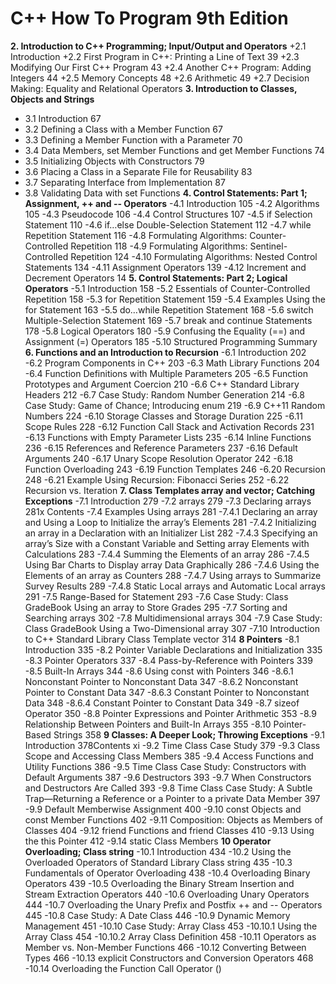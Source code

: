  # C++ How To Program 9th Edition
**2. Introduction to C++ Programming; Input/Output and Operators**
  +2.1 Introduction
  +2.2 First Program in C++: Printing a Line of Text 39
  +2.3 Modifying Our First C++ Program 43
  +2.4 Another C++ Program: Adding Integers 44
  +2.5 Memory Concepts 48
  +2.6 Arithmetic 49
  +2.7 Decision Making: Equality and Relational Operators
**3. Introduction to Classes, Objects and Strings**
  - 3.1 Introduction 67
  - 3.2 Defining a Class with a Member Function 67
  - 3.3 Defining a Member Function with a Parameter 70
  - 3.4 Data Members, set Member Functions and get Member Functions 74
  - 3.5 Initializing Objects with Constructors 79
  - 3.6 Placing a Class in a Separate File for Reusability 83
  - 3.7 Separating Interface from Implementation 87
  - 3.8 Validating Data with set Functions
**4. Control Statements: Part 1; Assignment, ++ and -- Operators**
  -4.1 Introduction 105
  -4.2 Algorithms 105
  -4.3 Pseudocode 106
  -4.4 Control Structures 107
  -4.5 if Selection Statement 110
  -4.6 if…else Double-Selection Statement 112
  -4.7 while Repetition Statement 116
  -4.8 Formulating Algorithms: Counter-Controlled Repetition 118
  -4.9 Formulating Algorithms: Sentinel-Controlled Repetition 124
  -4.10 Formulating Algorithms: Nested Control Statements 134
  -4.11 Assignment Operators 139
  -4.12 Increment and Decrement Operators 14
**5. Control Statements: Part 2; Logical Operators**
  -5.1 Introduction 158
  -5.2 Essentials of Counter-Controlled Repetition 158
  -5.3 for Repetition Statement 159
  -5.4 Examples Using the for Statement 163
  -5.5 do…while Repetition Statement 168
  -5.6 switch Multiple-Selection Statement 169
  -5.7 break and continue Statements 178
  -5.8 Logical Operators 180
  -5.9 Confusing the Equality (==) and Assignment (=) Operators 185
  -5.10 Structured Programming Summary
**6. Functions and an Introduction to Recursion**
  -6.1 Introduction 202
  -6.2 Program Components in C++ 203
  -6.3 Math Library Functions 204
  -6.4 Function Definitions with Multiple Parameters 205
  -6.5 Function Prototypes and Argument Coercion 210
  -6.6 C++ Standard Library Headers 212
  -6.7 Case Study: Random Number Generation 214
  -6.8 Case Study: Game of Chance; Introducing enum 219
  -6.9 C++11 Random Numbers 224
  -6.10 Storage Classes and Storage Duration 225
  -6.11 Scope Rules 228
  -6.12 Function Call Stack and Activation Records 231
  -6.13 Functions with Empty Parameter Lists 235
  -6.14 Inline Functions 236
  -6.15 References and Reference Parameters 237
  -6.16 Default Arguments 240
  -6.17 Unary Scope Resolution Operator 242
  -6.18 Function Overloading 243
  -6.19 Function Templates 246
  -6.20 Recursion 248
  -6.21 Example Using Recursion: Fibonacci Series 252
  -6.22 Recursion vs. Iteration
**7. Class Templates array and vector; Catching Exceptions**
  -7.1 Introduction 279
  -7.2 arrays 279
  -7.3 Declaring arrays 281x Contents
  -7.4 Examples Using arrays 281
    -7.4.1 Declaring an array and Using a Loop to Initialize the array’s Elements 281
    -7.4.2 Initializing an array in a Declaration with an Initializer List 282
    -7.4.3 Specifying an array’s Size with a Constant Variable and Setting array Elements with Calculations 283
    -7.4.4 Summing the Elements of an array 286
    -7.4.5 Using Bar Charts to Display array Data Graphically 286
    -7.4.6 Using the Elements of an array as Counters 288
    -7.4.7 Using arrays to Summarize Survey Results 289
    -7.4.8 Static Local arrays and Automatic Local arrays 291
  -7.5 Range-Based for Statement 293
  -7.6 Case Study: Class GradeBook Using an array to Store Grades 295
  -7.7 Sorting and Searching arrays 302
  -7.8 Multidimensional arrays 304
  -7.9 Case Study: Class GradeBook Using a Two-Dimensional array 307
  -7.10 Introduction to C++ Standard Library Class Template vector 314
**8 Pointers**
  -8.1 Introduction 335
  -8.2 Pointer Variable Declarations and Initialization 335
  -8.3 Pointer Operators 337
  -8.4 Pass-by-Reference with Pointers 339
  -8.5 Built-In Arrays 344
  -8.6 Using const with Pointers 346
    -8.6.1 Nonconstant Pointer to Nonconstant Data 347
    -8.6.2 Nonconstant Pointer to Constant Data 347
    -8.6.3 Constant Pointer to Nonconstant Data 348
    -8.6.4 Constant Pointer to Constant Data 349
  -8.7 sizeof Operator 350
  -8.8 Pointer Expressions and Pointer Arithmetic 353
  -8.9 Relationship Between Pointers and Built-In Arrays 355
  -8.10 Pointer-Based Strings 358
**9 Classes: A Deeper Look; Throwing Exceptions**
  -9.1 Introduction 378Contents xi
  -9.2 Time Class Case Study 379
  -9.3 Class Scope and Accessing Class Members 385
  -9.4 Access Functions and Utility Functions 386
  -9.5 Time Class Case Study: Constructors with Default Arguments 387
  -9.6 Destructors 393
  -9.7 When Constructors and Destructors Are Called 393
  -9.8 Time Class Case Study: A Subtle Trap—Returning a Reference or a Pointer to a private Data Member 397
  -9.9 Default Memberwise Assignment 400
  -9.10 const Objects and const Member Functions 402
  -9.11 Composition: Objects as Members of Classes 404
  -9.12 friend Functions and friend Classes 410
  -9.13 Using the this Pointer 412
  -9.14 static Class Members
**10 Operator Overloading; Class string**
  -10.1 Introduction 434
  -10.2 Using the Overloaded Operators of Standard Library Class string 435
  -10.3 Fundamentals of Operator Overloading 438
  -10.4 Overloading Binary Operators 439
  -10.5 Overloading the Binary Stream Insertion and Stream Extraction Operators 440
  -10.6 Overloading Unary Operators 444
  -10.7 Overloading the Unary Prefix and Postfix ++ and -- Operators 445
  -10.8 Case Study: A Date Class 446
  -10.9 Dynamic Memory Management 451
  -10.10 Case Study: Array Class 453
    -10.10.1 Using the Array Class 454
    -10.10.2 Array Class Definition 458
  -10.11 Operators as Member vs. Non-Member Functions 466
  -10.12 Converting Between Types 466
  -10.13 explicit Constructors and Conversion Operators 468
  -10.14 Overloading the Function Call Operator ()
